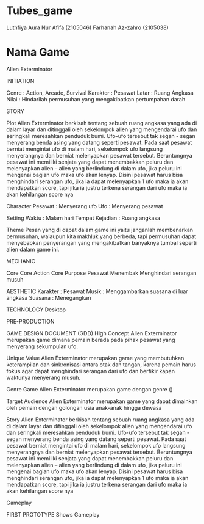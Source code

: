 # Tubes_game
Luthfiya Aura Nur Afifa (2105046)
Farhanah Az-zahro (2105038)

# Nama Game
Alien Exterminator

INITIATION

Genre       : Action, Arcade, Survival
Karakter    : Pesawat
Latar       : Ruang Angkasa
Nilai       : Hindarilah permusuhan yang mengakibatkan pertumpahan darah

STORY

Plot
Alien Exterminator berkisah tentang sebuah ruang angkasa yang ada di dalam layar dan ditinggali oleh sekelompok alien yang mengendarai ufo dan seringkali meresahkan penduduk bumi. Ufo-ufo tersebut tak segan - segan menyerang benda asing yang datang seperti pesawat.
Pada saat pesawat berniat mengintai ufo di malam hari, sekelompok ufo langsung menyerangnya dan berniat melenyapkan pesawat tersebut. Beruntungnya pesawat ini memiliki senjata yang dapat menembakkan peluru dan melenyapkan alien – alien yang berlindung di dalam ufo, jika peluru ini mengenai bagian ufo maka ufo akan lenyap.
Disini pesawat harus bisa menghindari serangan ufo, jika ia dapat melenyapkan 1 ufo maka ia akan mendapatkan score, tapi jika ia justru terkena serangan dari ufo maka ia akan kehilangan score nya

Character
Pesawat : Menyerang ufo
Ufo     : Menyerang pesawat

Setting
Waktu           : Malam hari
Tempat Kejadian : Ruang angkasa

Theme
Pesan yang di dapat dalam game ini yaitu janganlah membenarkan permusuhan, walaupun kita makhluk yang berbeda, tapi permusuhan dapat menyebabkan penyerangan yang mengakibatkan banyaknya tumbal seperti alien dalam game ini.

MECHANIC

Core        Core Action     Core Purpose
Pesawat     Menembak        Menghindari serangan musuh

AESTHETIC
Karakter    : Pesawat
Musik       : Menggambarkan suasana di luar angkasa
Suasana     : Menegangkan

TECHNOLOGY
Desktop

PRE-PRODUCTION

GAME DESIGN DOCUMENT (GDD)
High Concept
Alien Exterminator merupakan game dimana pemain berada pada pihak pesawat yang menyerang sekumpulan ufo.

Unique Value
Alien Exterminator merupakan game yang membutuhkan keterampilan dan sinkronisasi antara otak dan tangan, karena pemain harus fokus agar dapat menghindari serangan dari ufo dan berfikir kapan waktunya menyerang musuh.

Genre Game
Alien Exterminator merupakan game dengan genre ()

Target Audience
Alien Exterminator merupakan game yang dapat dimainkan oleh pemain dengan golongan usia anak-anak hingga dewasa

Story
Alien Exterminator berkisah tentang sebuah ruang angkasa yang ada di dalam layar dan ditinggali oleh sekelompok alien yang mengendarai ufo dan seringkali meresahkan penduduk bumi. Ufo-ufo tersebut tak segan - segan menyerang benda asing yang datang seperti pesawat.
Pada saat pesawat berniat mengintai ufo di malam hari, sekelompok ufo langsung menyerangnya dan berniat melenyapkan pesawat tersebut. Beruntungnya pesawat ini memiliki senjata yang dapat menembakkan peluru dan melenyapkan alien – alien yang berlindung di dalam ufo, jika peluru ini mengenai bagian ufo maka ufo akan lenyap.
Disini pesawat harus bisa menghindari serangan ufo, jika ia dapat melenyapkan 1 ufo maka ia akan mendapatkan score, tapi jika ia justru terkena serangan dari ufo maka ia akan kehilangan score nya

Gameplay

FIRST PROTOTYPE
Shows Gameplay
